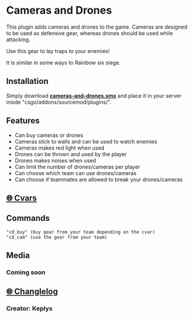 # Cameras and Drones
This plugin adds cameras and drones to the game. Cameras are designed to be used as defensive gear, whereas drones should be used while attacking.

Use this gear to lay traps to your enemies! 

It is similar in some ways to Rainbow six siege.


## Installation

Simply download **[cameras-and-drones.smx](https://github.com/Keplyx/cameras-and-drones/raw/master/cameras-and-drones.smx)** and place it in your server inside "csgo/addons/sourcemod/plugins/".


## Features

   * Can buy cameras or drones
   * Cameras stick to walls and can be used to watch enemies
   * Cameras makes red light when used
   * Drones can be thrown and used by the player
   * Drones makes noises when used
   * Can limit the number of drones/cameras per player
   * Can choose which team can use drones/cameras
   * Can choose if teammates are allowed to break your drones/cameras
   
   

## [:globe_with_meridians: Cvars](https://github.com/Keplyx/cameras-and-drones/blob/master/cameras-and-drones.cfg)

## Commands


    "cd_buy" (buy gear from your team depending on the cvar)
    "cd_cam" (use the gear from your team)

## Media
### Coming soon

## [:globe_with_meridians: Changlelog](https://github.com/Keplyx/cameras-and-drones/blob/master/Changlelog.md)

### Creator: Keplyx
